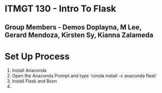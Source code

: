 # ITMGT 130 - Intro To Flask

## Group Members - Demos Doplayna, M Lee, Gerard Mendoza, Kirsten Sy, Kianna Zalameda

# Set Up Process
1. Install Anaconda
2. Open the Anaconda Prompt and type 'conda install -c anaconda flask'
3. Install Flask and Bson
4. 